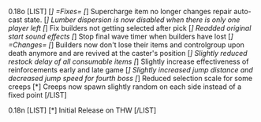 0.18o
[LIST]
[*] =Fixes=
[*] Supercharge item no longer changes repair auto-cast state.
[*] Lumber dispersion is now disabled when there is only one player left
[*] Fix builders not getting selected after pick
[*] Readded original start sound effects
[*] Stop final wave timer when builders have lost
[*] =Changes=
[*] Builders now don't lose their items and controlgroup upon death anymore and are revived at the caster's position
[*] Slightly reduced restock delay of all consumable items
[*] Slightly increase effectiveness of reinforcements early and late game
[*] Slightly increased jump distance and decreased jump speed for fourth boss
[*] Reduced selection scale for some creeps
[*] Creeps now spawn slightly random on each side instead of a fixed point
[/LIST]

0.18n
[LIST]
[*] Initial Release on THW
[/LIST]